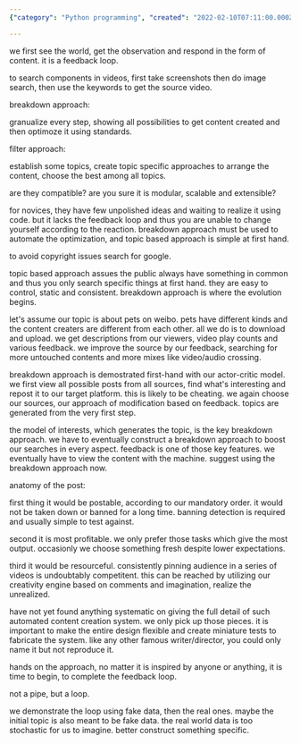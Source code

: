 ```yaml
---
{"category": "Python programming", "created": "2022-02-10T07:11:00.000Z", "date": "2022-02-10 07:11:00", "description": "This article discusses the use of Python for media automation, covering topic-based and breakdown approaches, adherence to standards, avoiding copyright issues with Google search, and implementing an actor-critic model for optimization and content creation.", "modified": "2022-08-18T16:12:14.169Z", "tags": ["foundation", "idea", "pyjom"], "title": "Python Media Automation"}

---
```


we first see the world, get the observation and respond in the form of content. it is a feedback loop.

to search components in videos, first take screenshots then do image search, then use the keywords to get the source video.

breakdown approach:

granualize every step, showing all possibilities to get content created and then optimoze it using standards.

filter approach:

establish some topics, create topic specific approaches to arrange the content, choose the best among all topics.

are they compatible? are you sure it is modular, scalable and extensible?

for novices, they have few unpolished ideas and waiting to realize it using code. but it lacks the feedback loop and thus you are unable to change yourself according to the reaction. breakdown approach must be used to automate the optimization, and topic based approach is simple at first hand.

to avoid copyright issues search for google.

topic based approach assues the public always have something in common and thus you only search specific things at first hand. they are easy to control, static and consistent. breakdown approach is where the evolution begins.

let's assume our topic is about pets on weibo. pets have different kinds and the content creaters are different from each other. all we do is to download and upload. we get descriptions from our viewers, video play counts and various feedback. we improve the source by our feedback, searching for more untouched contents and more mixes like video/audio crossing.

breakdown approach is demostrated first-hand with our actor-critic model. we first view all possible posts from all sources, find what's interesting and repost it to our target platform. this is likely to be cheating. we again choose our sources, our approach of modification based on feedback. topics are generated from the very first step.

the model of interests, which generates the topic, is the key breakdown approach. we have to eventually construct a breakdown approach to boost our searches in every aspect. feedback is one of those key features. we eventually have to view the content with the machine. suggest using the breakdown approach now.

anatomy of the post:

first thing it would be postable, according to our mandatory order. it would not be taken down or banned for a long time. banning detection is required and usually simple to test against.

second it is most profitable. we only prefer those tasks which give the most output. occasionly we choose something fresh despite lower expectations.

third it would be resourceful. consistently pinning audience in a series of videos is undoubtably competitent. this can be reached by utilizing our creativity engine based on comments and imagination, realize the unrealized.

have not yet found anything systematic on giving the full detail of such automated content creation system. we only pick up those pieces. it is important to make the entire design flexible and create miniature tests to fabricate the system. like any other famous writer/director, you could only name it but not reproduce it.

hands on the approach, no matter it is inspired by anyone or anything, it is time to begin, to complete the feedback loop.

not a pipe, but a loop.

we demonstrate the loop using fake data, then the real ones. maybe the initial topic is also meant to be fake data. the real world data is too stochastic for us to imagine. better construct something specific.

